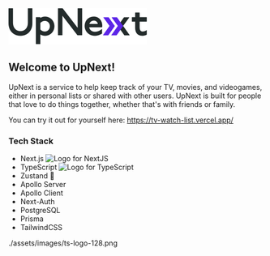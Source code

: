 <picture>
	<source media="(prefers-color-scheme: dark)" srcset="./assets/images/Logo_Light.svg">
	<img alt="The logo for UpNext" src="./assets/images/Logo_Dark.svg">
</picture>

## Welcome to UpNext!

UpNext is a service to help keep track of your TV, movies, and videogames, either in personal lists or shared with other users. UpNext is built for people that love to do things together, whether that's with friends or family.

You can try it out for yourself here: https://tv-watch-list.vercel.app/

### Tech Stack

- Next.js <picture><img alt="Logo for NextJS" src="https://www.google.com/url?sa=i&url=https%3A%2F%2Fwww.svgrepo.com%2Fsvg%2F354113%2Fnextjs-icon&psig=AOvVaw3IM0HeXP9DXe8Nuq14Bo-k&ust=1691347688599000&source=images&cd=vfe&opi=89978449&ved=0CBAQjRxqFwoTCOin56KXxoADFQAAAAAdAAAAABAE" width="20"></picture>
- TypeScript <picture><img alt="Logo for TypeScript" src="https://www.google.com/url?sa=i&url=https%3A%2F%2Fcommons.wikimedia.org%2Fwiki%2FFile%3ATypescript_logo_2020.svg&psig=AOvVaw0ZhWnt3qyN8qW87M9O__kp&ust=1691347744367000&source=images&cd=vfe&opi=89978449&ved=0CBAQjRxqFwoTCKDqg4SYxoADFQAAAAAdAAAAABAE" width="20"></picture>
- Zustand 🐻
- Apollo Server
- Apollo Client
- Next-Auth
- PostgreSQL
- Prisma
- TailwindCSS

./assets/images/ts-logo-128.png
